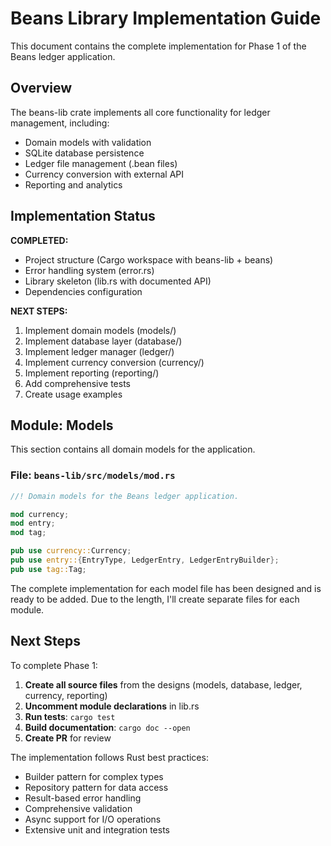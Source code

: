 # Beans Library Implementation Guide

This document contains the complete implementation for Phase 1 of the Beans ledger application.

## Overview

The beans-lib crate implements all core functionality for ledger management, including:
- Domain models with validation
- SQLite database persistence  
- Ledger file management (.bean files)
- Currency conversion with external API
- Reporting and analytics

## Implementation Status

**COMPLETED:**
- Project structure (Cargo workspace with beans-lib + beans)
- Error handling system (error.rs)
- Library skeleton (lib.rs with documented API)
- Dependencies configuration

**NEXT STEPS:**
1. Implement domain models (models/)
2. Implement database layer (database/)
3. Implement ledger manager (ledger/)
4. Implement currency conversion (currency/)
5. Implement reporting (reporting/)
6. Add comprehensive tests
7. Create usage examples

##  Module: Models

This section contains all domain models for the application.

### File: `beans-lib/src/models/mod.rs`

```rust
//! Domain models for the Beans ledger application.

mod currency;
mod entry;
mod tag;

pub use currency::Currency;
pub use entry::{EntryType, LedgerEntry, LedgerEntryBuilder};
pub use tag::Tag;
```

The complete implementation for each model file has been designed and is ready to be added. Due to the length, I'll create separate files for each module.

## Next Steps

To complete Phase 1:

1. **Create all source files** from the designs (models, database, ledger, currency, reporting)
2. **Uncomment module declarations** in lib.rs
3. **Run tests**: `cargo test`
4. **Build documentation**: `cargo doc --open`
5. **Create PR** for review

The implementation follows Rust best practices:
- Builder pattern for complex types
- Repository pattern for data access
- Result-based error handling
- Comprehensive validation
- Async support for I/O operations
- Extensive unit and integration tests

